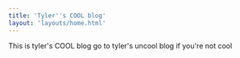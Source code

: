 ```yaml
---
title: 'Tyler''s COOL blog'
layout: 'layouts/home.html'
---
```


This is tyler's COOL blog go to tyler's uncool blog if you're not cool